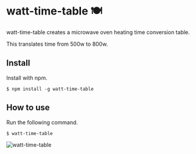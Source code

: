 # watt-time-table 🍽
watt-time-table creates a microwave oven heating time conversion table.

This translates time from 500w to 800w.

## Install
Install with npm.
```
$ npm install -g watt-time-table
```
## How to use
Run the following command.
```
$ watt-time-table
```

![watt-time-table](https://user-images.githubusercontent.com/95329429/200161028-5438da83-96bb-4ae2-b041-b955fe75bf89.gif)
